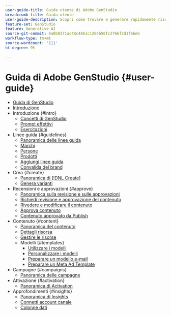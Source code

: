 ```yaml
---
user-guide-title: Guida utente di Adobe GenStudio
breadcrumb-title: Guida utente
user-guide-description: Scopri come trovare e generare rapidamente risorse sul brand, creare varianti e ottimizzare le esperienze in base a informazioni approfondite sulle prestazioni dei contenuti in tempo reale.
feature-set: GenStudio
feature: Generative AI
source-git-commit: 6a0b8371ac48c4861c1264b50fc2766f2d1f6beb
workflow-type: tm+mt
source-wordcount: '111'
ht-degree: 9%

---
```



# Guida di Adobe GenStudio {#user-guide}

+ [Guida di GenStudio](home.md)
+ [Introduzione](get-started.md)
+ Introduzione {#intro}
   + [Concetti di GenStudio](concepts.md)
   + [Prompt effettivi](effective-prompts.md)
   + [Esercitazioni](https://experienceleague.adobe.com/docs/genstudio/learning/tutorials.html)
+ Linee guida {#guidelines}
   + [Panoramica delle linee guida](guidelines/overview.md)
   + [Marchi](guidelines/brands.md)
   + [Persone](guidelines/personas.md)
   + [Prodotti](guidelines/products.md)
   + [Aggiungi linee guida](guidelines/add-guidelines.md)
   + [Convalida del brand](guidelines/brand-validation.md)
+ Crea {#create}
   + [Panoramica di [!DNL Create]](create/overview.md)
   + [Genera varianti](create/generate-variants.md)
+ Recensioni e approvazioni {#approve}
   + [Panoramica sulla revisione e sulle approvazioni](approvals/overview.md)
   + [Richiedi revisione e approvazione del contenuto](approvals/request-review.md)
   + [Rivedere e modificare il contenuto](approvals/review-and-edit.md)
   + [Approva contenuto](approvals/approve-content.md)
   + [Contenuto approvato da Publish](approvals/publish-content.md)
+ Contenuto {#content}
   + [Panoramica del contenuto](content/overview.md)
   + [Dettagli risorsa](content/asset-details.md)
   + [Gestire le risorse](content/manage-assets.md)
   + Modelli {#templates}
      + [Utilizzare i modelli](content/use-templates.md)
      + [Personalizzare i modelli](content/customize-template.md)
      + [Preparare un modello e-mail](content/email-template.md)
      + [Preparare un Meta Ad Template](content/meta-template.md)
+ Campagne {#campaigns}
   + [Panoramica delle campagne](campaigns/overview.md)
+ Attivazione {#activation}
   + [Panoramica di Activation](activation/overview.md)
+ Approfondimenti {#insights}
   + [Panoramica di Insights](insights/overview.md)
   + [Connetti account canale](insights/connect-channel.md)
   + [Colonne dati](insights/data-columns.md)
